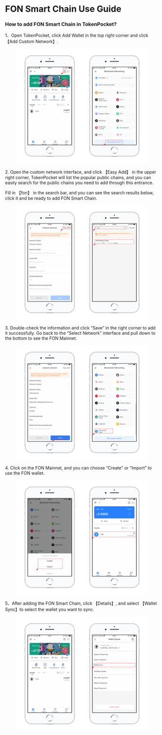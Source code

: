 # FON Smart Chain Use Guide

### How to add FON Smart Chain in TokenPocket?

1、Open TokenPocket, click Add Wallet in the top right corner and click 【Add Custom Network】.

<figure><img src="../../.gitbook/assets/1 (4) (2).png" alt=""><figcaption></figcaption></figure>

2\. Open the custom network interface, and click 【Easy Add】 in the upper right corner, TokenPocket will list the popular public chains, and you can easily search for the public chains you need to add through this entrance.

Fill in 【fon】  in the search bar, and you can see the search results below, click it and be ready to add FON Smart Chain.

<figure><img src="../../.gitbook/assets/2 (8).png" alt=""><figcaption></figcaption></figure>

3\. Double-check the information and click “Save” in the right corner to add it successfully. Go back to the “Select Network” interface and pull down to the bottom to see the FON Mainnet.

<figure><img src="../../.gitbook/assets/3 (2) (1).png" alt=""><figcaption></figcaption></figure>

4\. Click on the FON Mainnet, and you can choose “Create” or “Import” to use the FON wallet.&#x20;

<figure><img src="../../.gitbook/assets/4 (1) (3).png" alt=""><figcaption></figcaption></figure>

5、After adding the FON Smart Chain, click 【Details】, and select 【Wallet Sync】to select the wallet you want to sync.

<figure><img src="../../.gitbook/assets/5 (1) (1).png" alt=""><figcaption></figcaption></figure>
